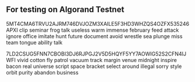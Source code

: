 ## For testing on Algorand Testnet 

5MT4CMA6TRVU2AJRM746DVJOZM3XAILE5F3HD3WHZQS4OZFX535246APXI
clip seminar frog talk useless warm immense february feed attack ignore office imitate hunt future document avoid wrestle sea plunge miss team tongue ability talk

7LD2CSUG5FNN7CBOBI3DJ6RJPGJ2V5D5HQYF5YY7AOWIG52S2CFN4IJWFI
vivid cotton fly patrol vacuum track margin venue midnight inspire bacon real universe script space bracket select around illegal sorry style orbit purity abandon business